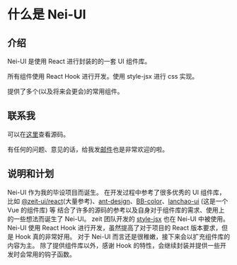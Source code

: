 <main>

# 什么是 Nei-UI

## 介绍

<desc>Nei-UI 是使用 React 进行封装的的一套 UI 组件库。</desc>

<desc>所有组件使用 React Hook 进行开发。使用 style-jsx 进行 css 实现。</desc>

<desc>提供了多个(以及将来会更会)的常用组件。</desc>

## 联系我

<desc>可以在[这里](https://github.com/naichazhenhaohe/Nei)查看源码。</desc>

<desc>有任何的问题、意见的话，给我发[邮件](mailto:bbbiaozzza@gmail.com)也是非常欢迎的啦。</desc>

## 说明和计划

<desc>Nei-UI 作为我的毕设项目而诞生。</desc>
<desc>在开发过程中参考了很多优秀的 UI 组件库，</desc>
<desc>比如 [@zeit-ui/react](https://github.com/zeit-ui/react)(大量参考)、[ant-design](https://github.com/ant-design/ant-design/)、[BB-color](https://github.com/BB-color/BB-color)、[lanchao-ui](https://github.com/ziwei3749/lanchao-ui) (这是一个 Vue 的组件库) 等</desc>
<desc>结合了许多的源码的参考以及自身对于组件库的需求、使用上的一些想法而诞生了 Nei-UI。</desc>
<desc>zeit 团队开发的 [style-jsx](https://github.com/zeit/styled-jsx) 也在 Nei-UI 中被使用。</desc>
<desc>Nei-UI 使用 React Hook 进行开发，虽然提高了对于项目的 React 版本要求，但是 Hook 真的非常好用。</desc>
<desc>对于 Nei-UI 而言还是很稚嫩，接下来会以扩充组件库的内容为主。</desc>
<desc>除了提供组件库以外，感谢 Hook 的特性，会继续封装并提供一些开发时会常用的钩子函数。</desc>

</main>
